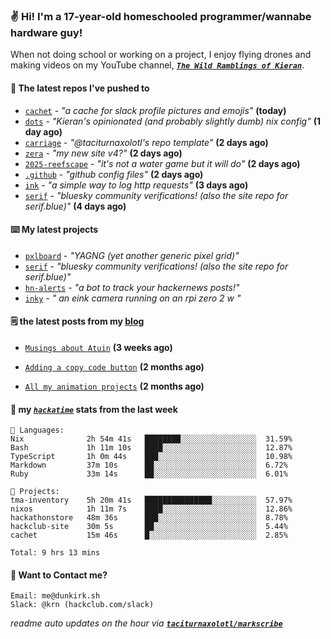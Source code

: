 ### ✌️ Hi! I'm a 17-year-old homeschooled programmer/wannabe hardware guy!

When not doing school or working on a project, I enjoy flying drones and making videos on my YouTube channel, [**_`The Wild Ramblings of Kieran`_**](https://youtube.com/@kieran.rambles).

#### 👷 The latest repos I've pushed to

- [`cachet`](https://github.com/taciturnaxolotl/cachet) - _"a cache for slack profile pictures and emojis"_ **(today)**
- [`dots`](https://github.com/taciturnaxolotl/dots) - _"Kieran's opinionated (and probably slightly dumb) nix config"_ **(1 day ago)**
- [`carriage`](https://github.com/taciturnaxolotl/carriage) - _"@taciturnaxolotl's repo template"_ **(2 days ago)**
- [`zera`](https://github.com/taciturnaxolotl/zera) - _"my new site v4?"_ **(2 days ago)**
- [`2025-reefscape`](https://github.com/df1317/2025-reefscape) - _"it's not a water game but it will do"_ **(2 days ago)**
- [`.github`](https://github.com/taciturnaxolotl/.github) - _"github config files"_ **(2 days ago)**
- [`ink`](https://github.com/taciturnaxolotl/ink) - _"a simple way to log http requests"_ **(3 days ago)**
- [`serif`](https://github.com/taciturnaxolotl/serif) - _"bluesky community verifications! (also the site repo for serif.blue)"_ **(4 days ago)**

#### ⌨️ My latest projects

- [`pxlboard`](https://github.com/taciturnaxolotl/pxlboard) - _"YAGNG (yet another generic pixel grid)"_
- [`serif`](https://github.com/taciturnaxolotl/serif) - _"bluesky community verifications! (also the site repo for serif.blue)"_
- [`hn-alerts`](https://github.com/taciturnaxolotl/hn-alerts) - _"a bot to track your hackernews posts!"_
- [`inky`](https://github.com/taciturnaxolotl/inky) - _" an eink camera running on an rpi zero 2 w "_

#### 🗒️ the latest posts from my [blog](https://dunkirk.sh)

- [`Musings about Atuin`](https://dunkirk.sh/blog/atuin/) **(3 weeks ago)**

- [`Adding a copy code button`](https://dunkirk.sh/blog/adding-a-copy-button/) **(2 months ago)**

- [`All my animation projects`](https://dunkirk.sh/blog/my-animations/) **(2 months ago)**



#### 📡 my [_`hackatime`_](https://waka.hackclub.com) stats from the last week

```text
💾 Languages:
Nix              2h 54m 41s   ████████░░░░░░░░░░░░░░░░░  31.59%
Bash             1h 11m 10s   ████░░░░░░░░░░░░░░░░░░░░░  12.87%
TypeScript       1h 0m 44s    ███░░░░░░░░░░░░░░░░░░░░░░  10.98%
Markdown         37m 10s      ██░░░░░░░░░░░░░░░░░░░░░░░  6.72%
Ruby             33m 14s      ██░░░░░░░░░░░░░░░░░░░░░░░  6.01%

💼 Projects:
tma-inventory    5h 20m 41s   ███████████████░░░░░░░░░░  57.97%
nixos            1h 11m 7s    ████░░░░░░░░░░░░░░░░░░░░░  12.86%
hackathonstore   48m 36s      ███░░░░░░░░░░░░░░░░░░░░░░  8.78%
hackclub-site    30m 5s       ██░░░░░░░░░░░░░░░░░░░░░░░  5.44%
cachet           15m 46s      █░░░░░░░░░░░░░░░░░░░░░░░░  2.85%

Total: 9 hrs 13 mins
```

#### 📮 Want to Contact me?

```text
Email: me@dunkirk.sh
Slack: @krn (hackclub.com/slack)
```

_readme auto updates on the hour via [**`taciturnaxolotl/markscribe`**](https://github.com/taciturnaxolotl/markscribe)_
